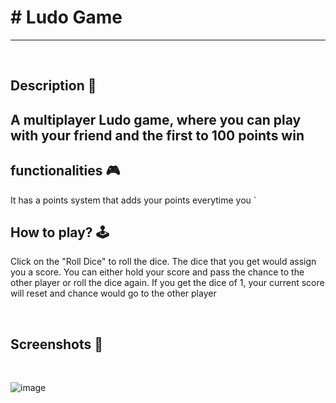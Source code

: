 # # **Ludo Game** 

---

<br>

## **Description 📃**
A multiplayer Ludo game, where you can play with your friend and the first to 100 points win
- 

## **functionalities 🎮**
It has a points system that adds your points everytime you `
<br>

## **How to play? 🕹️**
Click on the "Roll Dice" to roll the dice. The dice that you get would assign you a score.
You can either hold your score and pass the chance to the other player or roll the dice again.
If you get the dice of 1, your current score will reset and chance would go to the other player

<br>

## **Screenshots 📸**

<br>

![image](https://github.com/PoulavBhowmick03/DiceGame/assets/133862694/cadb7662-8351-46a7-867c-c29889b467a7)
